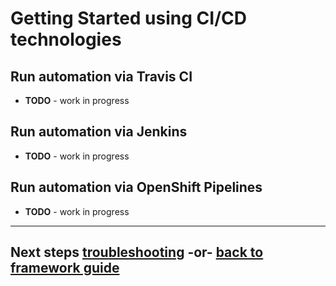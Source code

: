 <!-- #
# Copyright 2023 IBM Inc. All rights reserved
# SPDX-License-Identifier: Apache2.0
# -->

# Getting Started using CI/CD technologies
 
## Run automation via Travis CI
 - **TODO** - work in progress 
 <!-- NOTES

 - Environment variables:
   - SEAA_CONFIG_PATH_TO_SE_ANSIBLE_ARTIFACTS: 
   **Important** this must be created first so it is exported first in Travis OS, to be used in the other env vars!
      ```
       $TRAVIS_BUILD_DIR/zmodstack-solutions/ibm/seaa/ansible
      ```
   - ANSIBLE_FILTER_PLUGINS:
      ```
      $SEAA_CONFIG_PATH_TO_SE_ANSIBLE_ARTIFACTS/plugins/filter:~/.ansible/plugins/filter:/usr/share/ansible/plugins/filter
      ```
   - ANSIBLE_LIBRARY:
      ```
      ${SEAA_CONFIG_PATH_TO_SE_ANSIBLE_ARTIFACTS}/plugins/validation:~/.ansible/plugins:/usr/share/ansible/plugins
      ```
    
 - Add [.travis.yml](../.travis.yml) file to root of branch 
 
 - TODO Add SSH Keys??
 - 
  - Configure token for endpoints
   - Add SECRET ENV variable with OCP login token
   - Make sure the following is in inventory file to reference token used to login to OCP cluster
-->
## Run automation via Jenkins
 - **TODO** - work in progress 
 
## Run automation via OpenShift Pipelines
 - **TODO** - work in progress 

---
## Next steps [troubleshooting](../guide/troubleshooting.md) -or- [back to framework guide](../guide/README.md)